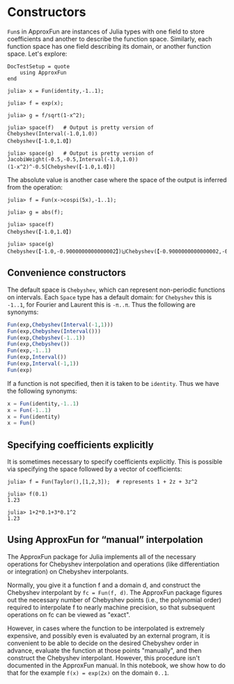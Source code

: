 # Constructors

`Fun`s in ApproxFun are instances of Julia types with one field to store coefficients and another
to describe the function space. Similarly, each function space has one field describing
its domain, or another function space. Let's explore:


```@meta
DocTestSetup = quote
    using ApproxFun
end
```


```jldoctest
julia> x = Fun(identity,-1..1);

julia> f = exp(x);

julia> g = f/sqrt(1-x^2);

julia> space(f)   # Output is pretty version of Chebyshev(Interval(-1.0,1.0))
Chebyshev(【-1.0,1.0】)

julia> space(g)   # Output is pretty version of  JacobiWeight(-0.5,-0.5,Interval(-1.0,1.0))
(1-x^2)^-0.5[Chebyshev(【-1.0,1.0】)]
```

The absolute value is
another case where the space of the output is inferred from the operation:

```jldoctest
julia> f = Fun(x->cospi(5x),-1..1);

julia> g = abs(f);

julia> space(f)   
Chebyshev(【-1.0,1.0】)

julia> space(g)
Chebyshev(【-1.0,-0.9000000000000002】)⨄Chebyshev(【-0.9000000000000002,-0.6999999999999996】)⨄Chebyshev(【-0.6999999999999996,-0.5000000000000001】)⨄Chebyshev(【-0.5000000000000001,-0.30000000000000043】)⨄Chebyshev(【-0.30000000000000043,-0.09999999999999962】)⨄Chebyshev(【-0.09999999999999962,0.10000000000000053】)⨄Chebyshev(【0.10000000000000053,0.29999999999999966】)⨄Chebyshev(【0.29999999999999966,0.500000000000001】)⨄Chebyshev(【0.500000000000001,0.6999999999999998】)⨄Chebyshev(【0.6999999999999998,0.9000000000000006】)⨄Chebyshev(【0.9000000000000006,1.0】)
```

## Convenience constructors

The default space is `Chebyshev`, which can represent non-periodic functions on intervals.  Each `Space` type has a default domain: for `Chebyshev` this is `-1..1`, for Fourier and Laurent this is `-π..π`.  Thus the following
are synonyms:
```julia
Fun(exp,Chebyshev(Interval(-1,1)))
Fun(exp,Chebyshev(Interval()))
Fun(exp,Chebyshev(-1..1))
Fun(exp,Chebyshev())
Fun(exp,-1..1)
Fun(exp,Interval())
Fun(exp,Interval(-1,1))
Fun(exp)
```
If a function is not specified, then it is taken to be `identity`.  Thus we have the
following synonyms:
```julia
x = Fun(identity,-1..1)
x = Fun(-1..1)
x = Fun(identity)
x = Fun()
```


## Specifying coefficients explicitly

It is sometimes necessary to specify coefficients explicitly.  This is possible
via specifying the space followed by a vector of coefficients:
```jldoctest
julia> f = Fun(Taylor(),[1,2,3]);  # represents 1 + 2z + 3z^2

julia> f(0.1)
1.23

julia> 1+2*0.1+3*0.1^2
1.23
```



## Using ApproxFun for “manual” interpolation

The ApproxFun package for Julia implements all of the necessary operations for Chebyshev interpolation and operations (like differentiation or integration) on Chebyshev interpolants.

Normally, you give it a function f and a domain d, and construct the Chebyshev interpolant by `fc = Fun(f, d)`. The ApproxFun package figures out the necessary number of Chebyshev points (i.e., the polynomial order) required to interpolate f to nearly machine precision, so that subsequent operations on fc can be viewed as "exact".

However, in cases where the function to be interpolated is extremely expensive, and possibly even is evaluated by an external program, it is convenient to be able to decide on the desired Chebyshev order in advance, evaluate the function at those points "manually", and then construct the Chebyshev interpolant. However, this procedure isn't documented in the ApproxFun manual. In this notebook, we show how to do that for the example `f(x) = exp(2x)` on the domain `0..1`.

